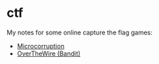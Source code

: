 
# ctf

My notes for some online capture the flag games:

- [Microcorruption](microcorruption)
- [OverTheWire (Bandit)](overthewire)
